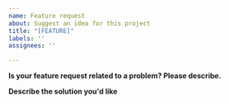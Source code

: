 ```yaml
---
name: Feature request
about: Suggest an idea for this project
title: "[FEATURE]"
labels: ''
assignees: ''

---
```


**Is your feature request related to a problem? Please describe.**


**Describe the solution you'd like**
